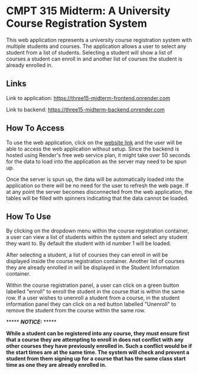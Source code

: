 # CMPT 315 Midterm: A University Course Registration System
This web application represents a university course registration system with multiple students and courses. The application allows a user to select any student from a list of students. Selecting a student will show a list of courses a student can enroll in and another list of courses the student is already enrolled in.

## Links

Link to application: https://three15-midterm-frontend.onrender.com

Link to backend: https://three15-midterm-backend.onrender.com

## How To Access
To use the web application, click on the [website link](https://three15-midterm-frontend.onrender.com) and the user will be able to access the web application without setup. Since the backend is hosted using Render's free web service plan, it might take over 50 seconds for the data to load into the application as the server may need to be spun up. 

Once the server is spun up, the data will be automatically loaded into the application so there will be no need for the user to refresh the web page. If at any point the server becomes disconnected from the web application, the tables will be filled with spinners indicating that the data cannot be loaded.

## How To Use
By clicking on the dropdown menu within the course registration container, a user can view a list of students within the system and select any student they want to. By default the student with id number 1 will be loaded.

After selecting a student, a list of courses they can enroll in will be displayed inside the course registration container. Another list of courses they are already enrolled in will be displayed in the Student Information container.

Within the course registration panel, a user can click on a green button labelled "enroll" to enroll the student in the course that is within the same row. If a user wishes to unenroll a student from a course, in the student information panel they can click on a red button labelled "Unenroll" to remove the student from the course within the same row.


***** **_NOTICE:_** *****

**While a student can be registered into any course, they must ensure first that a course they are attempting to enroll in does not conflict with any other courses they have previously enrolled in. Such a conflict would be if the start times are at the same time. The system will check and prevent a student from them signing up for a course that has the same class start time as one they are already enrolled in.**

